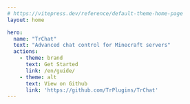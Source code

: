 ```yaml
---
# https://vitepress.dev/reference/default-theme-home-page
layout: home

hero:
  name: "TrChat"
  text: "Advanced chat control for Minecraft servers"
  actions:
    - theme: brand
      text: Get Started
      link: /en/guide/
    - theme: alt
      text: View on Github
      link: 'https://github.com/TrPlugins/TrChat'
---
```


